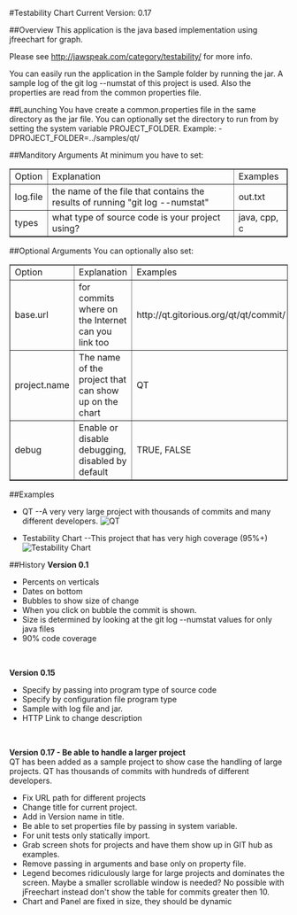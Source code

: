 #Testability Chart
Current Version: 0.17

##Overview
This application is the java based implementation using jfreechart for graph.

Please see http://jawspeak.com/category/testability/ for more info.

You can easily run the application in the Sample folder by running the jar. A sample log of the git log --numstat of this project is used. Also the properties are read from the common properties file.

##Launching
You have create a common.properties file in the same directory as the jar file. You can optionally set the directory
to run from by setting the system variable PROJECT_FOLDER. Example: -DPROJECT_FOLDER=../samples/qt/

##Manditory Arguments
At minimum you have to set:
<table border="1">
<tr><td>Option</td><td>Explanation</td><td>Examples</td></tr>
<tr><td>log.file</td><td>the name of the file that contains the results of running "git log --numstat"</td><td>out.txt</td></tr>
<tr><td>types</td><td>what type of source code is your project using?</td><td>java, cpp, c</td></tr>
</table>

##Optional Arguments
You can optionally also set:
<table border="1">
<tr><td>Option</td><td>Explanation</td><td>Examples</td></tr>
<tr><td>base.url</td><td>for commits where on the Internet can you link too</td><td>http://qt.gitorious.org/qt/qt/commit/</td></tr>
<tr><td>project.name</td><td>The name of the project that can show up on the chart</td><td>QT</td></tr>
<tr><td>debug</td><td>Enable or disable debugging, disabled by default</td><td>TRUE, FALSE</td></tr>
</table>

##Examples
- QT
--A very very large project with thousands of commits and many different developers.
![QT](https://raw.github.com/mike011/TestabilityChart/master/samples/qt/screenshot.png)

- Testability Chart
--This project that has very high coverage (95%+)
![Testability Chart](https://raw.github.com/mike011/TestabilityChart/master/samples/TestabilityChart/screenshot.png)

##History
<B>Version 0.1</B> 
<UL>
<LI>Percents on verticals</LI>
<LI>Dates on bottom</LI>
<LI>Bubbles to show size of change</LI>
<LI>When you click on bubble the commit is shown.</LI>
<LI>Size is determined by looking at the git log --numstat values for only java files</LI>
<LI>90% code coverage</LI>
</UL>
<BR>

<B>Version 0.15</B>
<UL>
<LI>Specify by passing into program type of source code</LI>
<LI>Specify by configuration file program type</LI>
<LI>Sample with log file and jar.</LI>
<LI>HTTP Link to change description</LI>
</UL>
<BR>

<B>Version 0.17 - Be able to handle a larger project</B><BR>
QT has been added as a sample project to show case the handling of large projects. QT has 
thousands of commits with hundreds of different developers.
<UL>
<LI>Fix URL path for different projects</LI>
<LI>Change title for current project.</LI>
<LI>Add in Version name in title.</LI>
<LI>Be able to set properties file by passing in system variable.</LI>
<LI>For unit tests only statically import.</LI>
<LI>Grab screen shots for projects and have them show up in GIT hub as examples. </LI>
<LI>Remove passing in arguments and base only on property file. </LI>
<LI>Legend becomes ridiculously large for large projects and dominates the screen. Maybe a smaller
scrollable window is needed? No possible with jFreechart instead don't show the table for commits greater then 10.</LI>
<LI>Chart and Panel are fixed in size, they should be dynamic</LI>
</UL>
<BR>
